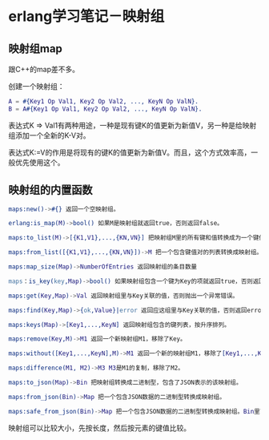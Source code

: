 erlang学习笔记－映射组
===

映射组map
---

跟C++的map差不多。

创建一个映射组：

``` erlang
A = #{Key1 Op Val1, Key2 Op Val2, ..., KeyN Op ValN}.
B = A#{Key1 Op Val1, Key2 Op Val2, ..., KeyN Op ValN}.
```

表达式K => Val1有两种用途，一种是现有键K的值更新为新值V，另一种是给映射组添加一个全新的K-V对。

表达式K:=V的作用是将现有的键K的值更新为新值V。而且，这个方式效率高，一般优先使用这个。

映射组的内置函数
---

``` erlang
maps:new()->#{} 返回一个空映射组。

erlang:is_map(M)->bool() 如果M是映射组就返回true，否则返回false。

maps:to_list(M)->[{K1,V1},...,{KN,VN}] 把映射组M里的所有键和值转换成为一个键值列表。

maps:from_list([{K1,V1},...,{KN,VN}])->M 把一个包含键值对的列表转换成映射组。

maps:map_size(Map)->NumberOfEntries 返回映射组的条目数量

maps：is_key(key,Map)->bool() 如果映射组包含一个键为Key的项就返回true，否则返回false。

maps:get(Key,Map)->Val 返回映射组里与Key关联的值，否则抛出一个异常错误。

maps:find(Key,Map)->{ok,Value}|error 返回应这组里与Key关联的值，否则返回error。

maps:keys(Map)->[Key1,...,KeyN] 返回映射组包含的键列表，按升序排列。

maps:remove(Key,M)->M1 返回一个新映射组M1，移除了Key。

maps:without([Key1,...,KeyN],M)->M1 返回一个新的映射组M1，移除了[Key1,...,KeyN]列表的元素。

maps:difference(M1, M2)->M3 M3是M1的复制，移除了M2。

maps:to_json(Map)->Bin 把映射组转换成二进制型，包含了JSON表示的该映射组。

maps:from_json(Bin)->Map 把一个包含JSON数据的二进制型转换成映射组。

maps:safe_from_json(Bin)->Map 把一个包含JSON数据的二进制型转换成映射组。Bin里面的任何原子都必须已经存在，否则会抛异常。
```

映射组可以比较大小，先按长度，然后按元素的键值比较。